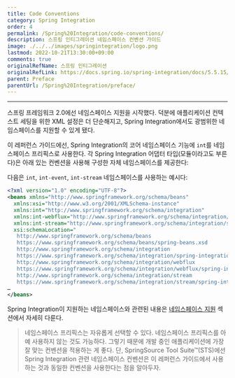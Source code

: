 ```yaml
---
title: Code Conventions
category: Spring Integration
order: 4
permalink: /Spring%20Integration/code-conventions/
description: 스프링 인티그레이션 네임스페이스 컨벤션 가이드
image: ./../../images/springintegration/logo.png
lastmod: 2022-10-21T13:30:00+09:00
comments: true
originalRefName: 스프링 인티그레이션
originalRefLink: https://docs.spring.io/spring-integration/docs/5.5.15/reference/html/index-single.html#code-conventions
parent: Preface
parentUrl: /Spring%20Integration/preface/
---
```


---

스프링 프레임워크 2.0에선 네임스페이스 지원을 시작했다. 덕분에 애플리케이션 컨텍스트 세팅을 위한 XML 설정은 더 단순해지고, Spring Integration에서도 광범위한 네임스페이스를 지원할 수 있게 됐다.

이 레퍼런스 가이드에선, Spring Integration의 코어 네임스페이스 기능에 `int`를 네임스페이스 프리픽스로 사용한다. 각 Spring Integration 어댑터 타입(모듈이라고도 부른다)은 아래 있는 컨벤션을 사용해 구성한 자체 네임스페이스를 제공한다:

다음은 `int`, `int-event`, `int-stream` 네임스페이스를 사용하는 예시다:

```xml
<?xml version="1.0" encoding="UTF-8"?>
<beans xmlns="http://www.springframework.org/schema/beans"
  xmlns:xsi="http://www.w3.org/2001/XMLSchema-instance"
  xmlns:int="http://www.springframework.org/schema/integration"
  xmlns:int-webflux="http://www.springframework.org/schema/integration/webflux"
  xmlns:int-stream="http://www.springframework.org/schema/integration/stream"
  xsi:schemaLocation="
   http://www.springframework.org/schema/beans
   https://www.springframework.org/schema/beans/spring-beans.xsd
   http://www.springframework.org/schema/integration
   https://www.springframework.org/schema/integration/spring-integration.xsd
   http://www.springframework.org/schema/integration/webflux
   https://www.springframework.org/schema/integration/webflux/spring-integration-webflux.xsd
   http://www.springframework.org/schema/integration/stream
   https://www.springframework.org/schema/integration/stream/spring-integration-stream.xsd">
…
</beans>
```

Spring Integration이 지원하는 네임스페이스와 관련된 내용은 [네임스페이스 지원](../configuration/#f1-namespace-support) 섹션에서 자세히 다룬다.

> 네임스페이스 프리픽스는 자유롭게 선택할 수 있다. 네임스페이스 프리픽스를 아예 사용하지 않는 것도 가능하다. 그렇기 때문에 개발 중인 애플리케이션에 가장 잘 맞는 컨벤션을 적용하는 게 좋다. 단, SpringSource Tool Suite™(STS)에선 Spring Integration 관련 네임스페이스 컨벤션은 이 레퍼런스 가이드에서 사용하는 것과 동일한 컨벤션을 사용한다는 점을 알아두자.
